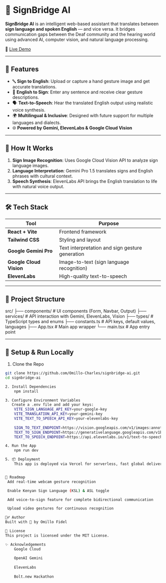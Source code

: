 # 🤖 SignBridge AI

**SignBridge AI** is an intelligent web-based assistant that translates between **sign language and spoken English** — and vice versa. It bridges communication gaps between the Deaf community and the hearing world using advanced AI, computer vision, and natural language processing.

🔗 [Live Demo](https://signbridgeai.vercel.app/)

---

## 🚀 Features

- 🔤 **Sign to English**: Upload or capture a hand gesture image and get accurate translations.
- 💬 **English to Sign**: Enter any sentence and receive clear gesture descriptions.
- 🗣️ **Text-to-Speech**: Hear the translated English output using realistic voice synthesis.
- 🌍 **Multilingual & Inclusive**: Designed with future support for multiple languages and dialects.
- 🌐 **Powered by Gemini, ElevenLabs & Google Cloud Vision**

---

## 🧠 How It Works

1. **Sign Image Recognition**: Uses Google Cloud Vision API to analyze sign language images.
2. **Language Interpretation**: Gemini Pro 1.5 translates signs and English phrases with cultural context.
3. **Speech Synthesis**: ElevenLabs API brings the English translation to life with natural voice output.

---

## 🛠️ Tech Stack

| Tool | Purpose |
|------|---------|
| **React + Vite** | Frontend framework |
| **Tailwind CSS** | Styling and layout |
| **Google Gemini Pro** | Text interpretation and sign gesture generation |
| **Google Cloud Vision** | Image-to-text (sign language recognition) |
| **ElevenLabs** | High-quality text-to-speech |

---

## 📂 Project Structure

src/
├── components/ # UI components (Form, Navbar, Output)
├── services/ # API interaction with Gemini, ElevenLabs, Vision
├── types/ # TypeScript types and enums
├── constants.ts # API keys, default values, languages
├── App.tsx # Main app wrapper
└── main.tsx # App entry point


---

## 🧪 Setup & Run Locally

1. Clone the Repo
```bash
git clone https://github.com/Omillo-Charles/signbridge-ai.git
cd signbridge-ai

2. Install Dependencies
    npm install

3. Configure Environment Variables
   Create a .env file and add your keys:
    VITE_SIGN_LANGUAGE_API_KEY=your-google-key
    VITE_TRANSLATION_API_KEY=your-gemini-key
    VITE_TEXT_TO_SPEECH_API_KEY=your-elevenlabs-key
    
    SIGN_TO_TEXT_ENDPOINT=https://vision.googleapis.com/v1/images:annotate
    TEXT_TO_SIGN_ENDPOINT=https://generativelanguage.googleapis.com/v1beta/models/gemini-pro:generateContent
    TEXT_TO_SPEECH_ENDPOINT=https://api.elevenlabs.io/v1/text-to-speech/{your_voice_id}

4. Run the App
    npm run dev

5. 📦 Deployment
    This app is deployed via Vercel for serverless, fast global delivery.


🎯 Roadmap
 Add real-time webcam gesture recognition

 Enable Kenyan Sign Language (KSL) & ASL toggle

 Add voice-to-sign feature for complete bidirectional communication

 Upload video gestures for continuous recognition

🙋‍♂️ Author
Built with 💙 by Omillo Fidel

📜 License
This project is licensed under the MIT License.

✨ Acknowledgements
    Google Cloud
    
    OpenAI Gemini
    
    ElevenLabs
    
    Bolt.new Hackathon


